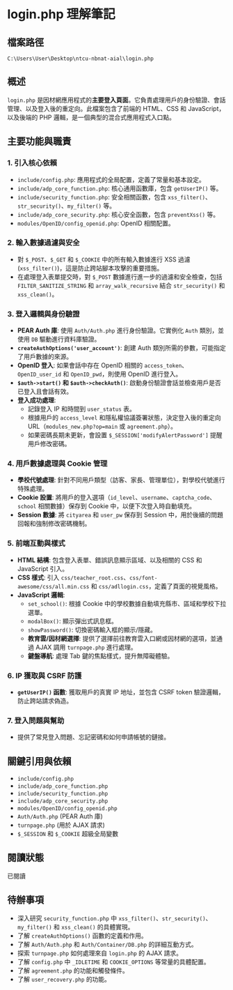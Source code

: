 # login.php 理解筆記

## 檔案路徑
`C:\Users\User\Desktop\ntcu-nbnat-aial\login.php`

## 概述
`login.php` 是因材網應用程式的**主要登入頁面**。它負責處理用戶的身份驗證、會話管理、以及登入後的重定向。此檔案包含了前端的 HTML、CSS 和 JavaScript，以及後端的 PHP 邏輯，是一個典型的混合式應用程式入口點。

## 主要功能與職責

### 1. 引入核心依賴
- `include/config.php`: 應用程式的全局配置，定義了常量和基本設定。
- `include/adp_core_function.php`: 核心通用函數庫，包含 `getUserIP()` 等。
- `include/security_function.php`: 安全相關函數，包含 `xss_filter()`、`str_security()`、`my_filter()` 等。
- `include/adp_core_security.php`: 核心安全函數，包含 `preventXss()` 等。
- `modules/OpenID/config_openid.php`: OpenID 相關配置。

### 2. 輸入數據過濾與安全
- 對 `$_POST`、`$_GET` 和 `$_COOKIE` 中的所有輸入數據進行 XSS 過濾 (`xss_filter()`)，這是防止跨站腳本攻擊的重要措施。
- 在處理登入表單提交時，對 `$_POST` 數據進行進一步的過濾和安全檢查，包括 `FILTER_SANITIZE_STRING` 和 `array_walk_recursive` 結合 `str_security()` 和 `xss_clean()`。

### 3. 登入邏輯與身份驗證
- **PEAR Auth 庫**: 使用 `Auth/Auth.php` 進行身份驗證。它實例化 `Auth` 類別，並使用 `DB` 驅動進行資料庫驗證。
- **`createAuthOptions('user_account')`**: 創建 Auth 類別所需的參數，可能指定了用戶數據的來源。
- **OpenID 登入**: 如果會話中存在 OpenID 相關的 `access_token`、`OpenID_user_id` 和 `OpenID_pwd`，則使用 OpenID 進行登入。
- **`$auth->start()` 和 `$auth->checkAuth()`**: 啟動身份驗證會話並檢查用戶是否已登入且會話有效。
- **登入成功處理**: 
    - 記錄登入 IP 和時間到 `user_status` 表。
    - 根據用戶的 `access_level` 和隱私權協議簽署狀態，決定登入後的重定向 URL（`modules_new.php?op=main` 或 `agreement.php`）。
    - 如果密碼長期未更新，會設置 `$_SESSION['modifyAlertPassword']` 提醒用戶修改密碼。

### 4. 用戶數據處理與 Cookie 管理
- **學校代號處理**: 針對不同用戶類型（訪客、家長、管理單位），對學校代號進行特殊處理。
- **Cookie 設置**: 將用戶的登入選項（`id_level`、`username`、`captcha_code`、`school` 相關數據）保存到 Cookie 中，以便下次登入時自動填充。
- **Session 數據**: 將 `cityarea` 和 `user_pw` 保存到 Session 中，用於後續的問題回報和強制修改密碼機制。

### 5. 前端互動與樣式
- **HTML 結構**: 包含登入表單、錯誤訊息顯示區域、以及相關的 CSS 和 JavaScript 引入。
- **CSS 樣式**: 引入 `css/teacher_root.css`、`css/font-awesome/css/all.min.css` 和 `css/adllogin.css`，定義了頁面的視覺風格。
- **JavaScript 邏輯**: 
    - `set_school()`: 根據 Cookie 中的學校數據自動填充縣市、區域和學校下拉選單。
    - `modalBox()`: 顯示彈出式訊息框。
    - `showPassword()`: 切換密碼輸入框的顯示/隱藏。
    - **教育雲/因材網選擇**: 提供了選擇前往教育雲入口網或因材網的選項，並通過 AJAX 調用 `turnpage.php` 進行處理。
    - **鍵盤導航**: 處理 Tab 鍵的焦點樣式，提升無障礙體驗。

### 6. IP 獲取與 CSRF 防護
- **`getUserIP()` 函數**: 獲取用戶的真實 IP 地址，並包含 CSRF token 驗證邏輯，防止跨站請求偽造。

### 7. 登入問題與幫助
- 提供了常見登入問題、忘記密碼和如何申請帳號的鏈接。

## 關鍵引用與依賴
- `include/config.php`
- `include/adp_core_function.php`
- `include/security_function.php`
- `include/adp_core_security.php`
- `modules/OpenID/config_openid.php`
- `Auth/Auth.php` (PEAR Auth 庫)
- `turnpage.php` (用於 AJAX 請求)
- `$_SESSION` 和 `$_COOKIE` 超級全局變數

## 閱讀狀態
已閱讀

## 待辦事項
- 深入研究 `security_function.php` 中 `xss_filter()`、`str_security()`、`my_filter()` 和 `xss_clean()` 的具體實現。
- 了解 `createAuthOptions()` 函數的定義和作用。
- 了解 `Auth/Auth.php` 和 `Auth/Container/DB.php` 的詳細互動方式。
- 探索 `turnpage.php` 如何處理來自 `login.php` 的 AJAX 請求。
- 了解 `config.php` 中 `_IDLETIME` 和 `COOKIE_OPTIONS` 等常量的具體配置。
- 了解 `agreement.php` 的功能和觸發條件。
- 了解 `user_recovery.php` 的功能。